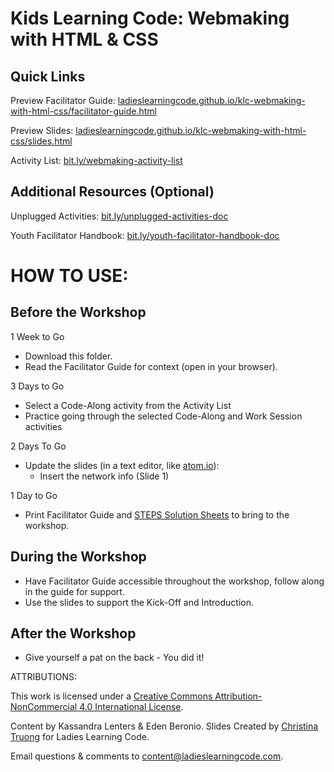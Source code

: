 # Kids Learning Code: Webmaking with HTML & CSS

## Quick Links

Preview Facilitator Guide: <a href="https://ladieslearningcode.github.io/klc-webmaking-with-html-css/facilitator-guide.html">ladieslearningcode.github.io/klc-webmaking-with-html-css/facilitator-guide.html</a>

Preview Slides: <a href="https://ladieslearningcode.github.io/klc-webmaking-with-html-css/slides.html">ladieslearningcode.github.io/klc-webmaking-with-html-css/slides.html</a>

Activity List: <a href="http://bit.ly/webmaking-activity-list">bit.ly/webmaking-activity-list</a>

## Additional Resources (Optional)

Unplugged Activities: <a href="http://bit.ly/unplugged-activities-doc">bit.ly/unplugged-activities-doc</a>

Youth Facilitator Handbook: <a href="http://bit.ly/youth-facilitator-handbook-doc">bit.ly/youth-facilitator-handbook-doc</a>


# HOW TO USE:
## Before the Workshop
1 Week to Go

* Download this folder.
* Read the Facilitator Guide for context (open in your browser).

3 Days to Go

* Select a Code-Along activity from the Activity List
* Practice going through the selected Code-Along and Work Session activities

2 Days To Go

* Update the slides (in a text editor, like <a href="https://atom.io/">atom.io</a>):
    * Insert the network info (Slide 1)

1 Day to Go

* Print Facilitator Guide and <a href="https://docs.google.com/document/d/1jVa14X__A63sA6XsDhzXqRwbZszartYkQ_ARM8TedtU/edit?usp=sharing">STEPS Solution Sheets</a> to bring to the workshop.

## During the Workshop
* Have Facilitator Guide accessible throughout the workshop, follow along in the guide for support.
* Use the slides to support the Kick-Off and Introduction.

## After the Workshop
* Give yourself a pat on the back - You did it!


ATTRIBUTIONS:

This work is licensed under a <a rel="license" href="http://creativecommons.org/licenses/by-nc/4.0/">Creative Commons Attribution-NonCommercial 4.0 International License</a>.

Content by Kassandra Lenters & Eden Beronio. Slides Created by [Christina Truong](http://twitter.com/christinatruong) for Ladies Learning Code.

Email questions & comments to <content@ladieslearningcode.com>.
